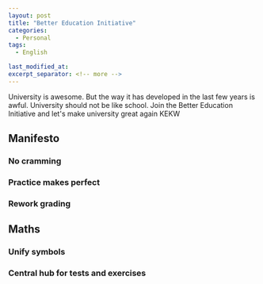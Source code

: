```yaml
---
layout: post
title: "Better Education Initiative"
categories:
  - Personal
tags:
  - English

last_modified_at: 
excerpt_separator: <!-- more -->
---
```


University is awesome. But the way it has developed in the last few years is awful. University should not be like school. Join the Better Education Initiative and let's make university great again KEKW

## Manifesto

### No cramming

### Practice makes perfect

### Rework grading

## Maths

### Unify symbols

### Central hub for tests and exercises
